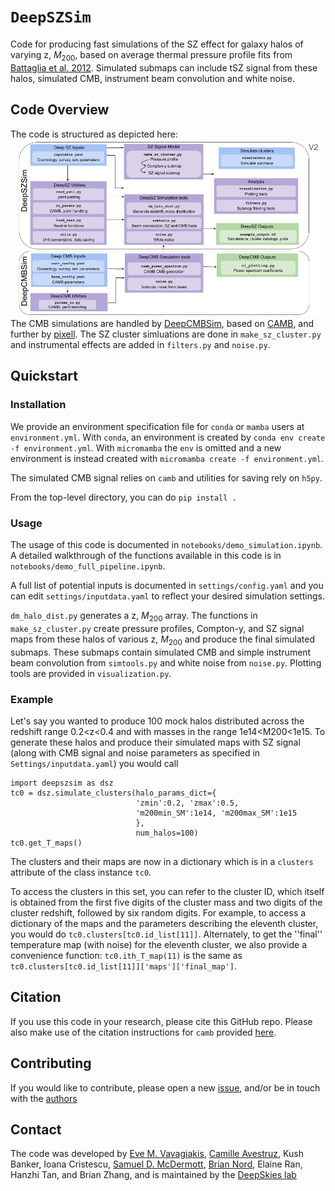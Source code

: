 # `DeepSZSim`

Code for producing fast simulations of the SZ effect for galaxy halos of varying z, $M_{200}$, based on average thermal pressure profile fits from [Battaglia et al. 2012](https://ui.adsabs.harvard.edu/abs/2012ApJ...758...75B/abstract). Simulated submaps can include tSZ signal from these halos, simulated CMB, instrument beam convolution and white noise.

## Code Overview

The code is structured as depicted here: ![DeepSZSim workflow](paper/figures/DeepSZSim_Workflow.png)
The CMB simulations are handled by [DeepCMBSim](https://www.github.com/deepskies/deepcmbsim), based on [CAMB](https://camb.info), and further by [pixell](https://github.com/simonsobs/pixell). The SZ cluster simluations are done in `make_sz_cluster.py` and instrumental effects are added in `filters.py` and `noise.py`.  

## Quickstart

### Installation 

We provide an environment specification file for `conda` or `mamba` users at `environment.yml`. With `conda`, an environment is created by `conda env create -f environment.yml`. With `micromamba` the `env` is omitted and a new environment is instead created with `micromamba create -f environment.yml`.

The simulated CMB signal relies on `camb` and utilities for saving rely on `h5py`.

From the top-level directory, you can do `pip install .`

### Usage

The usage of this code is documented in `notebooks/demo_simulation.ipynb`. A detailed walkthrough of the functions available in this code is in `notebooks/demo_full_pipeline.ipynb`.

A full list of potential inputs is documented in `settings/config.yaml` and you can edit `settings/inputdata.yaml` to reflect your desired simulation settings.  

`dm_halo_dist.py` generates a z, $M_{200}$ array. The functions in `make_sz_cluster.py` create pressure profiles, Compton-y, and SZ signal maps from these halos of various z, $M_{200}$ and produce the final simulated submaps. These submaps contain simulated CMB and simple instrument beam convolution from `simtools.py` and white noise from `noise.py`. Plotting tools are provided in `visualization.py`.

### Example

Let's say you wanted to produce 100 mock halos distributed across the redshift range 0.2<z<0.4 and with masses in the range 1e14<M200<1e15. To generate these halos and produce their simulated maps with SZ signal (along with CMB signal and noise parameters as specified in `Settings/inputdata.yaml`) you would call
```commandline
import deepszsim as dsz
tc0 = dsz.simulate_clusters(halo_params_dict={
                            'zmin':0.2, 'zmax':0.5,
                            'm200min_SM':1e14, 'm200max_SM':1e15
                            },
                            num_halos=100)
tc0.get_T_maps()
```
The clusters and their maps are now in a dictionary which is in a `clusters` attribute of the class instance `tc0`.

To access the clusters in this set, you can refer to the cluster ID, which itself is obtained from the first five digits of the cluster mass and two digits of the cluster redshift, followed by six random digits. For example, to access a dictionary of the maps and the parameters describing the eleventh cluster, you would do `tc0.clusters[tc0.id_list[11]]`. Alternately, to get the ''final'' temperature map (with noise) for the eleventh cluster, we also provide a convenience function: `tc0.ith_T_map(11)` is the same as `tc0.clusters[tc0.id_list[11]]['maps']['final_map']`.

## Citation

If you use this code in your research, please cite this GitHub repo. Please also make use of the citation instructions for `camb` provided [here](https://camb.info).

## Contributing

If you would like to contribute, please open a new [issue](https://github.com/deepskies/deepszsim/issues), and/or be in touch with the [authors](#contact)

## Contact

The code was developed by [Eve M. Vavagiakis](http://evevavagiakis.com), [Camille Avestruz](https://sites.google.com/view/camilleavestruz), Kush Banker, Ioana Cristescu, [Samuel D. McDermott](https://samueldmcdermott.github.io), [Brian Nord](http://briandnord.com/bio), Elaine Ran, Hanzhi Tan, and Brian Zhang, and is maintained by the [DeepSkies lab](https://deepskieslab.com)
